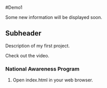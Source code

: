 #Demo1

Some new information will be displayed soon.

## Subheader 

Description of my first project.

Check out the video.


### National Awareness Program 

1. Open index.html in your web browser.